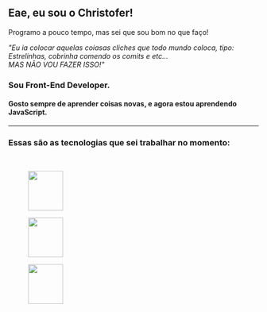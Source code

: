 ## Eae, eu sou o Christofer!

<p>Programo a pouco tempo, mas sei que sou bom no que faço!</p>

<div>
  <em>"Eu ia colocar aquelas coiasas cliches que todo mundo coloca, tipo: Estrelinhas, cobrinha comendo os comits e etc...<br>
  MAS NÃO VOU FAZER ISSO!"</em>
  
  <h3>
    Sou Front-End Developer.
  </h3>
  
  <h4>
    Gosto sempre de aprender coisas novas, e agora estou aprendendo JavaScript.
  </h4>
  
  <hr></hr>
  
  <div>
    <h3>
      Essas são as tecnologias que sei trabalhar no momento:
    </h3>
    <br>
    <div>
      <figure>
        <img src="https://logodownload.org/wp-content/uploads/2016/10/html5-logo-10.png" width="70px" height="80px">
      </figure>
      <figure>
        <img src="https://www.logolynx.com/images/logolynx/s_0d/0d35ef6c8d4fdaf0590228404dc6448b.png" width="70px" height="80px">
      </figure>
      <figure>
        <img src="https://upload.wikimedia.org/wikipedia/commons/thumb/9/99/Unofficial_JavaScript_logo_2.svg/2048px-Unofficial_JavaScript_logo_2.svg.png" width="70px" height="80px">
      </figure>
    </div>
  <div>
</div>
